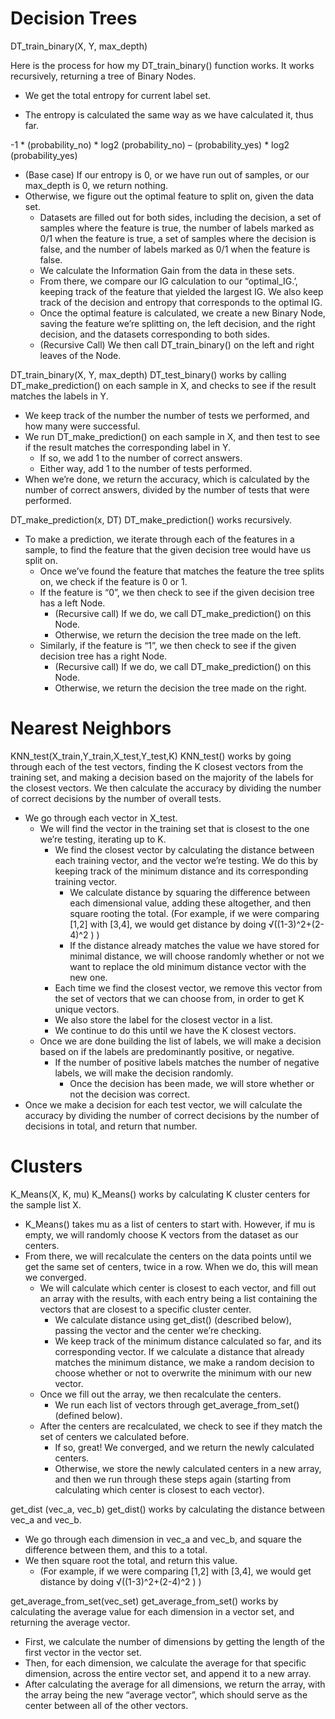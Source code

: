 # Decision Trees
DT_train_binary(X, Y, max_depth)

Here is the process for how my DT_train_binary() function works. It works recursively, returning a tree of Binary Nodes.

- We get the total entropy for current label set.
	
- The entropy is calculated the same way as we have calculated it, thus far. 
	
-1 * (probability_no) * log2 (probability_no) – (probability_yes) * log2 (probability_yes)

- (Base case) If our entropy is 0, or we have run out of samples, or our max_depth is 0, we return nothing.
- Otherwise, we figure out the optimal feature to split on, given the data set.
	- Datasets are filled out for both sides, including the decision, a set of samples where the feature is true, the number of labels marked as 0/1 when the feature is true, a set of samples where the decision is false, and the number of labels marked as 0/1 when the feature is false.
	- We calculate the Information Gain from the data in these sets.
	- From there, we compare our IG calculation to our “optimal_IG.’, keeping track of the feature that yielded the largest IG. We also keep track of the decision and entropy that corresponds to the optimal IG.
	- Once the optimal feature is calculated, we create a new Binary Node, saving the feature we’re splitting on, the left decision, and the right decision, and the datasets corresponding to both sides.
	- (Recursive Call) We then call DT_train_binary() on the left and right leaves of the Node.



DT_train_binary(X, Y, max_depth)
DT_test_binary() works by calling DT_make_prediction() on each sample in X, and checks to see if the result matches the labels in Y.
- We keep track of the number the number of tests we performed, and how many were successful.
- We run DT_make_prediction() on each sample in X, and then test to see if the result matches the corresponding label in Y.
	- If so, we add 1 to the number of correct answers.
	- Either way, add 1 to the number of tests performed.
- When we’re done, we return the accuracy, which is calculated by the number of correct answers, divided by the number of tests that were performed.

DT_make_prediction(x, DT)
DT_make_prediction() works recursively.
- To make a prediction, we iterate through each of the features in a sample, to find the feature that the given decision tree would have us split on.
	- Once we’ve found the feature that matches the feature the tree splits on, we check if the feature is 0 or 1.
	- If the feature is “0”, we then check to see if the given decision tree has a left Node.
		- (Recursive call) If we do, we call DT_make_prediction() on this Node.
		- Otherwise, we return the decision the tree made on the left.
	- Similarly, if the feature is “1”, we then check to see if the given decision tree has a right Node.
		- (Recursive call) If we do, we call DT_make_prediction() on this Node.
		- Otherwise, we return the decision the tree made on the right.
# Nearest Neighbors
KNN_test(X_train,Y_train,X_test,Y_test,K)
KNN_test() works by going through each of the test vectors, finding the K closest vectors from the training set, and making a decision based on the majority of the labels for the closest vectors. We then calculate the accuracy by dividing the number of correct decisions by the number of overall tests.
- We go through each vector in X_test.
	- We will find the vector in the training set that is closest to the one we’re testing, iterating up to K.
		- We find the closest vector by calculating the distance between each training vector, and the vector we’re testing. We do this by keeping track of the minimum distance and its corresponding training vector.
			- We calculate distance by squaring the difference between each dimensional value, adding these altogether, and then square rooting the total. (For example, if we were comparing [1,2] with [3,4], we would get distance by doing √((1-3)^2+(2-4)^2 ) )
			- If the distance already matches the value we have stored for minimal distance, we will choose randomly whether or not we want to replace the old minimum distance vector with the new one.
		- Each time we find the closest vector, we remove this vector from the set of vectors that we can choose from, in order to get K unique vectors.
		- We also store the label for the closest vector in a list.
		- We continue to do this until we have the K closest vectors.
	- Once we are done building the list of labels, we will make a decision based on if the labels are predominantly positive, or negative. 
		- If the number of positive labels matches the number of negative labels, we will make the decision randomly.
			- Once the decision has been made, we will store whether or not the decision was correct.
- Once we make a decision for each test vector, we will calculate the accuracy by dividing the number of correct decisions by the number of decisions in total, and return that number.

# Clusters
K_Means(X, K, mu)
K_Means() works by calculating K cluster centers for the sample list X.
- K_Means() takes mu as a list of centers to start with. However, if mu is empty, we will randomly choose K vectors from the dataset as our centers.
- From there, we will recalculate the centers on the data points until we get the same set of centers, twice in a row. When we do, this will mean we converged.
	- We will calculate which center is closest to each vector, and fill out an array with the results, with each entry being a list containing the vectors that are closest to a specific cluster center.
		- We calculate distance using get_dist() (described below), passing the vector and the center we’re checking.
		- We keep track of the minimum distance calculated so far, and its corresponding vector. If we calculate a distance that already matches the minimum distance, we make a random decision to choose whether or not to overwrite the minimum with our new vector.
	- Once we fill out the array, we then recalculate the centers.
		- We run each list of vectors through get_average_from_set() (defined below).
	- After the centers are recalculated, we check to see if they match the set of centers we calculated before.
		- If so, great! We converged, and we return the newly calculated centers.
		- Otherwise, we store the newly calculated centers in a new array, and then we run through these steps again (starting from calculating which center is closest to each vector).

get_dist (vec_a, vec_b)
get_dist() works by calculating the distance between vec_a and vec_b.
- We go through each dimension in vec_a and vec_b, and square the difference between them, and this to a total.
- We then square root the total, and return this value.
	- (For example, if we were comparing [1,2] with [3,4], we would get distance by doing √((1-3)^2+(2-4)^2 ) )

get_average_from_set(vec_set)
get_average_from_set() works by calculating the average value for each dimension in a vector set, and returning the average vector.
- First, we calculate the number of dimensions by getting the length of the first vector in the vector set.
- Then, for each dimension, we calculate the average for that specific dimension, across the entire vector set, and append it to a new array.
- After calculating the average for all dimensions, we return the array, with the array being the new “average vector”, which should serve as the center between all of the other vectors.


